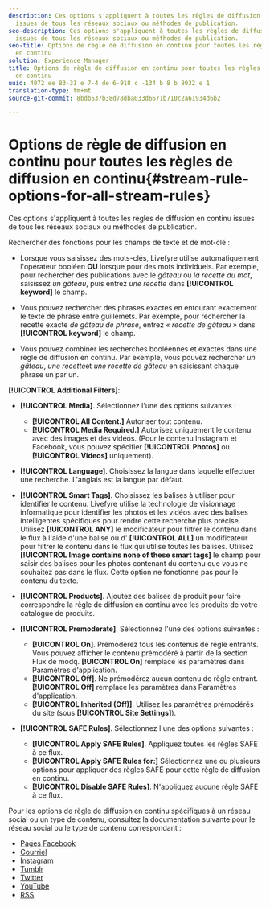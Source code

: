```yaml
---
description: Ces options s'appliquent à toutes les règles de diffusion en continu
  issues de tous les réseaux sociaux ou méthodes de publication.
seo-description: Ces options s'appliquent à toutes les règles de diffusion en continu
  issues de tous les réseaux sociaux ou méthodes de publication.
seo-title: Options de règle de diffusion en continu pour toutes les règles de diffusion
  en continu
solution: Experience Manager
title: Options de règle de diffusion en continu pour toutes les règles de diffusion
  en continu
uuid: 4072 ee 83-31 e 7-4 de 6-918 c -134 b 8 b 8032 e 1
translation-type: tm+mt
source-git-commit: 8bdb537b38d78dba033d6671b710c2a61934d6b2

---
```



# Options de règle de diffusion en continu pour toutes les règles de diffusion en continu{#stream-rule-options-for-all-stream-rules}

Ces options s'appliquent à toutes les règles de diffusion en continu issues de tous les réseaux sociaux ou méthodes de publication.

Rechercher des fonctions pour les champs de texte et de mot-clé :

* Lorsque vous saisissez des mots-clés, Livefyre utilise automatiquement l'opérateur booléen **OU** lorsque pour des mots individuels. Par exemple, pour rechercher des publications avec le *gâteau* ou *la recette du mot*, saisissez *un gâteau*, puis entrez *une recette* dans **[!UICONTROL keyword]** le champ.

* Vous pouvez rechercher des phrases exactes en entourant exactement le texte de phrase entre guillemets. Par exemple, pour rechercher la recette exacte *de gâteau de phrase*, entrez *« recette de gâteau »* dans **[!UICONTROL keyword]** le champ.

* Vous pouvez combiner les recherches booléennes et exactes dans une règle de diffusion en continu. Par exemple, vous pouvez rechercher *un gâteau*, *une recette*et *une recette de gâteau* en saisissant chaque phrase un par un.

**[!UICONTROL Additional Filters]**:

* **[!UICONTROL Media]**. Sélectionnez l'une des options suivantes :

   * **[!UICONTROL All Content.]** Autoriser tout contenu.
   * **[!UICONTROL Media Required.]** Autorisez uniquement le contenu avec des images et des vidéos. (Pour le contenu Instagram et Facebook, vous pouvez spécifier **[!UICONTROL Photos]** ou **[!UICONTROL Videos]** uniquement).

* **[!UICONTROL Language]**. Choisissez la langue dans laquelle effectuer une recherche. L'anglais est la langue par défaut.
* **[!UICONTROL Smart Tags]**. Choisissez les balises à utiliser pour identifier le contenu. Livefyre utilise la technologie de visionnage informatique pour identifier les photos et les vidéos avec des balises intelligentes spécifiques pour rendre cette recherche plus précise. Utilisez **[!UICONTROL ANY]** le modificateur pour filtrer le contenu dans le flux à l'aide d'une balise ou d' **[!UICONTROL ALL]** un modificateur pour filtrer le contenu dans le flux qui utilise toutes les balises. Utilisez **[!UICONTROL Image contains none of these smart tags]** le champ pour saisir des balises pour les photos contenant du contenu que vous ne souhaitez pas dans le flux. Cette option ne fonctionne pas pour le contenu du texte.

* **[!UICONTROL Products]**. Ajoutez des balises de produit pour faire correspondre la règle de diffusion en continu avec les produits de votre catalogue de produits.
* **[!UICONTROL Premoderate]**. Sélectionnez l'une des options suivantes :

   * **[!UICONTROL On]**. Prémodérez tous les contenus de règle entrants. Vous pouvez afficher le contenu prémodéré à partir de la section Flux de modq. **[!UICONTROL On]** remplace les paramètres dans Paramètres d'application.
   * **[!UICONTROL Off]**. Ne prémodérez aucun contenu de règle entrant. **[!UICONTROL Off]** remplace les paramètres dans Paramètres d'application.
   * **[!UICONTROL Inherited (Off)]**. Utilisez les paramètres prémodérés du site (sous **[!UICONTROL Site Settings]**).

* **[!UICONTROL SAFE Rules]**. Sélectionnez l'une des options suivantes :
   * **[!UICONTROL Apply SAFE Rules]**. Appliquez toutes les règles SAFE à ce flux.
   * **[!UICONTROL Apply SAFE Rules for:]** Sélectionnez une ou plusieurs options pour appliquer des règles SAFE pour cette règle de diffusion en continu.
   * **[!UICONTROL Disable SAFE Rules]**. N'appliquez aucune règle SAFE à ce flux.

Pour les options de règle de diffusion en continu spécifiques à un réseau social ou un type de contenu, consultez la documentation suivante pour le réseau social ou le type de contenu correspondant :

* [Pages Facebook](../c-streams/c-facebook-page-rules.md#c_facebook_page_rules)
* [Courriel](../c-streams/c-email-rules.md#c_email_rules)
* [Instagram](../c-streams/c-instagram-rules.md#c_instagram_rules)
* [Tumblr](../c-streams/c-tumblr-rules.md#c_tumblr_rules)
* [Twitter](../c-streams/c-twitter-rules.md#c_twitter_rules)
* [YouTube](../c-streams/c-youtube-rules/c-youtube-rules.md#c_youtube_rules)
* [RSS](../c-streams/c-rss-rules-streams.md#c_rss_rules_streams)
